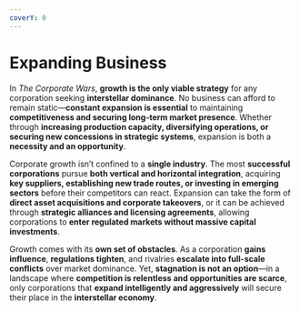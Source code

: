 ```yaml
---
coverY: 0
---
```


# Expanding Business

In _The Corporate Wars_, **growth is the only viable strategy** for any corporation seeking **interstellar dominance**. No business can afford to remain static—**constant expansion is essential** to maintaining **competitiveness and securing long-term market presence**. Whether through **increasing production capacity, diversifying operations, or securing new concessions in strategic systems**, expansion is both a **necessity and an opportunity**.

Corporate growth isn’t confined to a **single industry**. The most **successful corporations** pursue **both vertical and horizontal integration**, acquiring **key suppliers, establishing new trade routes, or investing in emerging sectors** before their competitors can react. Expansion can take the form of **direct asset acquisitions and corporate takeovers**, or it can be achieved through **strategic alliances and licensing agreements**, allowing corporations to **enter regulated markets without massive capital investments**.

Growth comes with its **own set of obstacles**. As a corporation **gains influence**, **regulations tighten**, and rivalries **escalate into full-scale conflicts** over market dominance. Yet, **stagnation is not an option**—in a landscape where **competition is relentless and opportunities are scarce**, only corporations that **expand intelligently and aggressively** will secure their place in the **interstellar economy**.
